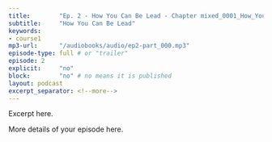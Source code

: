 ```yaml
---
title:        "Ep. 2 - How You Can Be Lead - Chapter mixed_0001_How_You_Can_Be_Led_By_The_Spirit_Of_God_Kenneth_E_Hagin_Con - Part 1"
subtitle:     "How You Can Be Lead"
keywords:
- course1
mp3-url:      "/audiobooks/audio/ep2-part_000.mp3"
episode-type: full # or "trailer"
episode: 2
explicit:     "no"
block:        "no" # no means it is published
layout: podcast
excerpt_separator: <!--more-->
---
```

Excerpt here.
<!--more-->

More details of your episode here.
